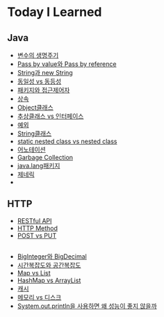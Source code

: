 # Today I Learned


## Java
* [변수의 생명주기](https://github.com/dilmah0203/TIL/blob/main/Java/%EB%B3%80%EC%88%98%EC%9D%98%20%EC%83%9D%EB%AA%85%EC%A3%BC%EA%B8%B0.md)
* [Pass by value와 Pass by reference](https://github.com/dilmah0203/TIL/blob/main/Java/Pass%20by%20value%EC%99%80%20Pass%20by%20reference.md)
* [String과 new String](https://github.com/dilmah0203/TIL/blob/main/Java/String%EA%B3%BC%20new%20String.md)
* [동일성 vs 동등성](https://github.com/dilmah0203/TIL/blob/main/Java/%E1%84%83%E1%85%A9%E1%86%BC%E1%84%8B%E1%85%B5%E1%86%AF%E1%84%89%E1%85%A5%E1%86%BC(Identity)%20vs%20%E1%84%83%E1%85%A9%E1%86%BC%E1%84%83%E1%85%B3%E1%86%BC%E1%84%89%E1%85%A5%E1%86%BC(Equality).md)
* [패키지와 접근제어자](https://github.com/dilmah0203/TIL/blob/main/Java/%ED%8C%A8%ED%82%A4%EC%A7%80%EC%99%80%20%EC%A0%91%EA%B7%BC%20%EC%A0%9C%EC%96%B4%EC%9E%90.md)
* [상속](https://github.com/dilmah0203/TIL/blob/main/Java/%EC%83%81%EC%86%8D.md)
* [Object클래스](https://github.com/dilmah0203/TIL/blob/main/Java/Object%ED%81%B4%EB%9E%98%EC%8A%A4.md)
* [추상클래스 vs 인터페이스](https://github.com/dilmah0203/TIL/blob/main/Java/%E1%84%8E%E1%85%AE%E1%84%89%E1%85%A1%E1%86%BC%E1%84%8F%E1%85%B3%E1%86%AF%E1%84%85%E1%85%A2%E1%84%89%E1%85%B3%20vs%20%E1%84%8B%E1%85%B5%E1%86%AB%E1%84%90%E1%85%A5%E1%84%91%E1%85%A6%E1%84%8B%E1%85%B5%E1%84%89%E1%85%B3.md)
* [예외](https://github.com/dilmah0203/TIL/blob/main/Java/%E1%84%8B%E1%85%A8%E1%84%8B%E1%85%AC.md)
* [String클래스](https://github.com/dilmah0203/TIL/blob/main/Java/String%ED%81%B4%EB%9E%98%EC%8A%A4.md)
* [static nested class vs nested class](https://github.com/dilmah0203/TIL/blob/main/Java/static%20nested%20class%20vs%20non-static%20nested%20class.md)
* [어노테이션](https://github.com/dilmah0203/TIL/blob/main/Java/%EC%96%B4%EB%85%B8%ED%85%8C%EC%9D%B4%EC%85%98.md)
* [Garbage Collection](https://github.com/dilmah0203/TIL/blob/main/Java/Garbage%20Collection.md)
* [java.lang패키지](https://github.com/dilmah0203/TIL/blob/main/Java/java.lang%20%ED%8C%A8%ED%82%A4%EC%A7%80.md)
* [제네릭](https://github.com/dilmah0203/TIL/blob/main/Java/%EC%A0%9C%EB%84%A4%EB%A6%AD.md)
* 


## HTTP
* [RESTful API](https://github.com/dilmah0203/TIL/blob/main/HTTP/RESTful%20API.md)
* [HTTP Method](https://github.com/dilmah0203/TIL/blob/main/HTTP/HTTP%20Method.md)
* [POST vs PUT](https://github.com/dilmah0203/TIL/blob/main/HTTP/POST%20vs%20PUT.md)


##
* [BigInteger와 BigDecimal](https://github.com/dilmah0203/TIL/blob/main/BigInteger%EC%99%80%20BigDecimal.md)
* [시간복잡도와 공간복잡도](https://github.com/dilmah0203/TIL/blob/main/%E1%84%89%E1%85%B5%E1%84%80%E1%85%A1%E1%86%AB%E1%84%87%E1%85%A9%E1%86%A8%E1%84%8C%E1%85%A1%E1%86%B8%E1%84%83%E1%85%A9%E1%84%8B%E1%85%AA%20%E1%84%80%E1%85%A9%E1%86%BC%E1%84%80%E1%85%A1%E1%86%AB%E1%84%87%E1%85%A9%E1%86%A8%E1%84%8C%E1%85%A1%E1%86%B8%E1%84%83%E1%85%A9.md)
* [Map vs List](https://github.com/dilmah0203/TIL/blob/main/Java/Map%20vs%20List.md)
* [HashMap vs ArrayList](https://github.com/dilmah0203/TIL/blob/main/HashMap%20vs%20ArrayList.md)
* [캐시](https://github.com/dilmah0203/TIL/blob/main/%EC%BA%90%EC%8B%9C.md)
* [메모리 vs 디스크](https://github.com/dilmah0203/TIL/blob/main/%EB%A9%94%EB%AA%A8%EB%A6%AC%20vs%20%EB%94%94%EC%8A%A4%ED%81%AC.md)
* [System.out.println을 사용하면 왜 성능이 좋지 않을까](https://github.com/dilmah0203/TIL/blob/main/System.out.println.md)

